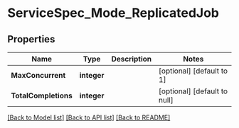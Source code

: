 # ServiceSpec_Mode_ReplicatedJob

## Properties
Name | Type | Description | Notes
------------ | ------------- | ------------- | -------------
**MaxConcurrent** | **integer** |  | [optional] [default to 1]
**TotalCompletions** | **integer** |  | [optional] [default to null]

[[Back to Model list]](../README.md#documentation-for-models) [[Back to API list]](../README.md#documentation-for-api-endpoints) [[Back to README]](../README.md)


